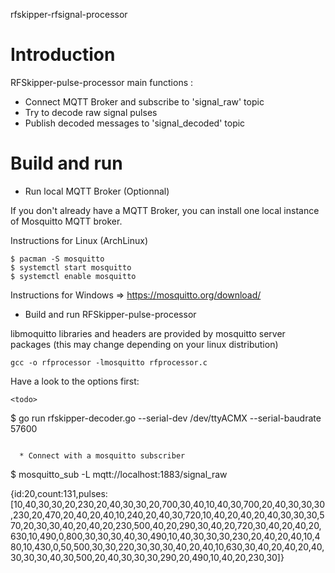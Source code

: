 rfskipper-rfsignal-processor

# Introduction

RFSkipper-pulse-processor main functions :  

- Connect MQTT Broker and subscribe to 'signal_raw' topic
- Try to decode raw signal pulses
- Publish decoded messages to 'signal_decoded' topic


# Build and run 

  * Run local MQTT Broker (Optionnal)

If you don't already have a MQTT Broker, you can install one local
instance of Mosquitto MQTT broker. 

Instructions for Linux (ArchLinux)
```
$ pacman -S mosquitto 
$ systemctl start mosquitto
$ systemctl enable mosquitto
```

Instructions for Windows => https://mosquitto.org/download/

  * Build and run RFSkipper-pulse-processor

libmoquitto libraries and headers are provided by mosquitto server packages
(this may change depending on your linux distribution)

```
gcc -o rfprocessor -lmosquitto rfprocessor.c
```


Have a look to the options first: 

```
<todo>
```
$ go run rfskipper-decoder.go --serial-dev /dev/ttyACMX --serial-baudrate 57600
```

  * Connect with a mosquitto subscriber

```
$ mosquitto_sub  -L mqtt://localhost:1883/signal_raw 

{id:20,count:131,pulses:[10,40,30,30,20,230,20,40,30,30,20,700,30,40,10,40,30,700,20,40,30,30,30,230,20,470,20,40,20,40,10,240,20,40,30,720,10,40,20,40,20,40,30,30,30,570,20,30,30,40,20,40,20,230,500,40,20,290,30,40,20,720,30,40,20,40,20,630,10,490,0,800,30,30,30,40,30,490,10,40,30,30,30,230,20,40,20,40,10,480,10,430,0,50,500,30,30,220,30,30,30,40,20,40,10,630,30,40,20,40,20,40,30,30,30,40,30,500,20,40,30,30,30,290,20,490,10,40,20,230,30]}
```




